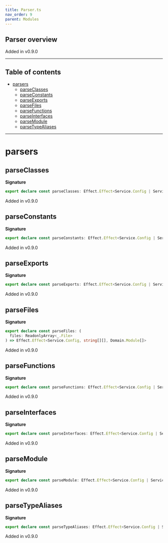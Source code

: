 ```yaml
---
title: Parser.ts
nav_order: 9
parent: Modules
---
```


## Parser overview

Added in v0.9.0

---

<h2 class="text-delta">Table of contents</h2>

- [parsers](#parsers)
  - [parseClasses](#parseclasses)
  - [parseConstants](#parseconstants)
  - [parseExports](#parseexports)
  - [parseFiles](#parsefiles)
  - [parseFunctions](#parsefunctions)
  - [parseInterfaces](#parseinterfaces)
  - [parseModule](#parsemodule)
  - [parseTypeAliases](#parsetypealiases)

---

# parsers

## parseClasses

**Signature**

```ts
export declare const parseClasses: Effect.Effect<Service.Config | Service.Source, string[], Domain.Class[]>
```

Added in v0.9.0

## parseConstants

**Signature**

```ts
export declare const parseConstants: Effect.Effect<Service.Config | Service.Source, string[], Domain.Constant[]>
```

Added in v0.9.0

## parseExports

**Signature**

```ts
export declare const parseExports: Effect.Effect<Service.Config | Service.Source, string[], Domain.Export[]>
```

Added in v0.9.0

## parseFiles

**Signature**

```ts
export declare const parseFiles: (
  files: ReadonlyArray<_.File>
) => Effect.Effect<Service.Config, string[][], Domain.Module[]>
```

Added in v0.9.0

## parseFunctions

**Signature**

```ts
export declare const parseFunctions: Effect.Effect<Service.Config | Service.Source, string[], Domain.Function[]>
```

Added in v0.9.0

## parseInterfaces

**Signature**

```ts
export declare const parseInterfaces: Effect.Effect<Service.Config | Service.Source, string[], Domain.Interface[]>
```

Added in v0.9.0

## parseModule

**Signature**

```ts
export declare const parseModule: Effect.Effect<Service.Config | Service.Source, string[], Domain.Module>
```

Added in v0.9.0

## parseTypeAliases

**Signature**

```ts
export declare const parseTypeAliases: Effect.Effect<Service.Config | Service.Source, string[], Domain.TypeAlias[]>
```

Added in v0.9.0
